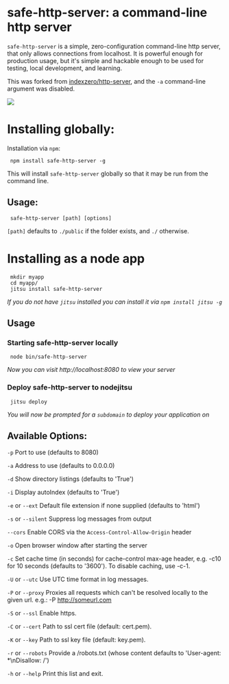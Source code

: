 # safe-http-server: a command-line http server

`safe-http-server` is a simple, zero-configuration command-line http server, that only allows connections from localhost. It is powerful enough for production usage, but it's simple and hackable enough to be used for testing, local development, and learning.

This was forked from [indexzero/http-server](https://github.com/indexzero/http-server/commit/54e10777b4f01dad035065c6a1aa0aff8d9b732e), and the `-a` command-line argument was disabled.

![](https://github.com/nodeapps/http-server/raw/master/screenshots/public.png)

# Installing globally:

Installation via `npm`:

     npm install safe-http-server -g

This will install `safe-http-server` globally so that it may be run from the command line.

## Usage:

     safe-http-server [path] [options]

`[path]` defaults to `./public` if the folder exists, and `./` otherwise.

# Installing as a node app

     mkdir myapp
     cd myapp/
     jitsu install safe-http-server

*If you do not have `jitsu` installed you can install it via `npm install jitsu -g`*

## Usage

### Starting safe-http-server locally

     node bin/safe-http-server

*Now you can visit http://localhost:8080 to view your server*

### Deploy safe-http-server to nodejitsu

     jitsu deploy

*You will now be prompted for a `subdomain` to deploy your application on*

## Available Options:

`-p` Port to use (defaults to 8080)

`-a` Address to use (defaults to 0.0.0.0)

`-d` Show directory listings (defaults to 'True')

`-i` Display autoIndex (defaults to 'True')

`-e` or `--ext` Default file extension if none supplied (defaults to 'html')

`-s` or `--silent` Suppress log messages from output

`--cors` Enable CORS via the `Access-Control-Allow-Origin` header

`-o` Open browser window after starting the server

`-c` Set cache time (in seconds) for cache-control max-age header, e.g. -c10 for 10 seconds (defaults to '3600'). To disable caching, use -c-1.

`-U` or `--utc` Use UTC time format in log messages.

`-P` or `--proxy` Proxies all requests which can't be resolved locally to the given url. e.g.: -P http://someurl.com

`-S` or `--ssl` Enable https.

`-C` or `--cert` Path to ssl cert file (default: cert.pem).

`-K` or `--key` Path to ssl key file (default: key.pem).

`-r` or `--robots` Provide a /robots.txt (whose content defaults to 'User-agent: *\nDisallow: /')

`-h` or `--help` Print this list and exit.

